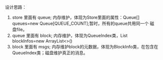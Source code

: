 设计思路：

1. store 里面有 queue;  内存维护，体现为Store里面的属性：Queue[] queues=new Queue[QUEUE_COUNT];暂时，所有的queue共用同一个 磁盘file。
2. queue 里面有 block;  内存维护，体现为QueueIndex类，List<BlockInfo> blockInfos=new ArrayList<>()
3. block 里面有 msgs;   内存维护block的元数据，体现为BlockInfo类，在包含在QueueIndex类；磁盘维护真正的消息。

